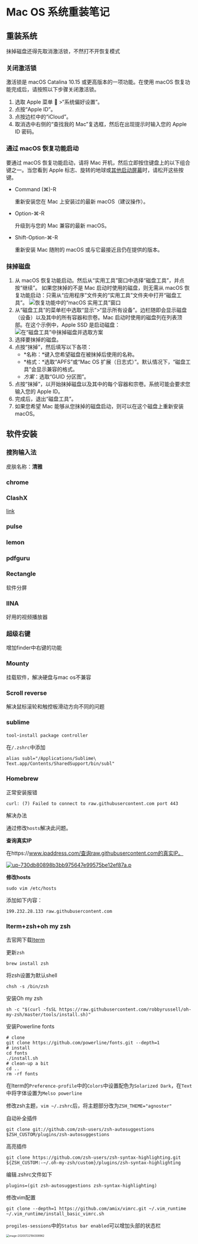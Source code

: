 # Mac OS 系统重装笔记

## 重装系统

抹掉磁盘还得先取消激活锁，不然打不开恢复模式

### 关闭激活锁

激活锁是 macOS Catalina 10.15 或更高版本的一项功能。在使用 macOS 恢复功能完成后，请按照以下步骤关闭激活锁。

1. 选取 Apple 菜单  >“系统偏好设置”。
2. 点按“Apple ID”。
3. 点按边栏中的“iCloud”。
4. 取消选中右侧的“查找我的 Mac”复选框，然后在出现提示时输入您的 Apple ID 密码。



### 通过 macOS 恢复功能启动

要通过 macOS 恢复功能启动，请将 Mac 开机，然后立即按住键盘上的以下组合键之一。当您看到 Apple 标志、旋转的地球或[其他启动屏幕](https://support.apple.com/zh-cn/HT204156)时，请松开这些按键。

- Command (⌘)-R

  重新安装您在 Mac 上安装过的最新 macOS（建议操作）。

- Option-⌘-R

  升级到与您的 Mac 兼容的最新 macOS。

- Shift-Option-⌘-R

  重新安装 Mac 随附的 macOS 或与它最接近且仍在提供的版本。

### 抹掉磁盘

1. 从 macOS 恢复功能启动。然后从“实用工具”窗口中选择“磁盘工具”，并点按“继续”。
   如果您抹掉的不是 Mac 启动时使用的磁盘，则无需从 macOS 恢复功能启动：只需从“应用程序”文件夹的“实用工具”文件夹中打开“磁盘工具”。 
   ![恢复功能中的“macOS 实用工具”窗口](https://support.apple.com/library/content/dam/edam/applecare/images/zh_CN/macos/Catalina/macos-catalina-recovery-mode-utilities-disk-utility.jpg)
2. 从“磁盘工具”的菜单栏中选取“显示”>“显示所有设备”。边栏随即会显示磁盘（设备）以及其中的所有容器和宗卷。Mac 启动时使用的磁盘列在列表顶部。在这个示例中，Apple SSD 是启动磁盘：
   ![在“磁盘工具”中抹掉磁盘并选取方案](https://support.apple.com/library/content/dam/edam/applecare/images/zh_CN/macos/Catalina/macos-catalina-disk-utility-erase-internal-drive.jpg)
3. 选择要抹掉的磁盘。
4. 点按“抹掉”，然后填写以下各项：
   - *名称：*键入您希望磁盘在被抹掉后使用的名称。
   - *格式：*选取“APFS”或“Mac OS 扩展（日志式）”。默认情况下，“磁盘工具”会显示兼容的格式。
   - *方案*：选取“GUID 分区图”。
5. 点按“抹掉”，以开始抹掉磁盘以及其中的每个容器和宗卷。系统可能会要求您输入您的 Apple ID。
6. 完成后，退出“磁盘工具”。
7. 如果您希望 Mac 能够从您抹掉的磁盘启动，则可以在这个磁盘上重新安装 macOS。



## 软件安装

### 搜狗输入法

皮肤名称：**清雅**

### chrome

### ClashX

[link](https://dl.trojan-cdn.com/trojan/macos/)

### pulse

### lemon

### pdfguru

### Rectangle

软件分屏

### IINA

好用的视频播放器

### 超级右键

增加finder中右键的功能

### Mounty

挂载软件，解决硬盘与mac os不兼容

### Scroll reverse

解决鼠标滚轮和触控板滑动方向不同的问题

### sublime

`tool`-`install package controller`

在`/.zshrc`中添加

```
alias subl="/Applications/Sublime\ Text.app/Contents/SharedSupport/bin/subl"
```

### Homebrew

正常安装报错

```
curl: (7) Failed to connect to raw.githubusercontent.com port 443
```

解决办法

通过修改`hosts`解决此问题。

**查询真实IP**

在https://www.ipaddress.com/查询raw.githubusercontent.com的真实IP。

[![up-730db80898b3bb975647e99575be12ef87a.p](https://oscimg.oschina.net/oscnet/up-730db80898b3bb975647e99575be12ef87a.png)](https://oscimg.oschina.net/oscnet/up-730db80898b3bb975647e99575be12ef87a.png)

**修改hosts**

```
sudo vim /etc/hosts
```

添加如下内容：

```
199.232.28.133 raw.githubusercontent.com
```

### Iterm+zsh+oh my zsh

去官网下载[Iterm](https://www.iterm2.com/index.html)

更新`zsh`

```
brew install zsh
```

将zsh设置为默认shell

```
chsh -s /bin/zsh
```

安装Oh my zsh

```
sh -c "$(curl -fsSL https://raw.githubusercontent.com/robbyrussell/oh-my-zsh/master/tools/install.sh)"
```

安装Powerline fonts

```
# clone
git clone https://github.com/powerline/fonts.git --depth=1
# install
cd fonts
./install.sh
# clean-up a bit
cd ..
rm -rf fonts
```

在Iterm的`Preference-profile`中的`Colors`中设置配色为`Solarized Dark`，在`Text`中将字体设置为`Melso powerline`

修改zsh主题，`vim ~/.zshrc`后，将主题部分改为`ZSH_THEME="agnoster"`

自动补全插件

```shell
git clone git://github.com/zsh-users/zsh-autosuggestions $ZSH_CUSTOM/plugins/zsh-autosuggestions

```

高亮插件

```shell
git clone https://github.com/zsh-users/zsh-syntax-highlighting.git ${ZSH_CUSTOM:-~/.oh-my-zsh/custom}/plugins/zsh-syntax-highlighting
```

编辑.zshrc文件如下

```text
plugins=(git zsh-autosuggestions zsh-syntax-highlighting)
```

修改vim配置

```shell
git clone --depth=1 https://github.com/amix/vimrc.git ~/.vim_runtime
~/.vim_runtime/install_basic_vimrc.sh
```

`progiles-sessions`中的`Status bar enabled`可以增加头部的状态栏

<img src="/Users/fool/Library/Application Support/typora-user-images/image-20200722194308962.png" alt="image-20200722194308962" style="zoom:50%;" />

